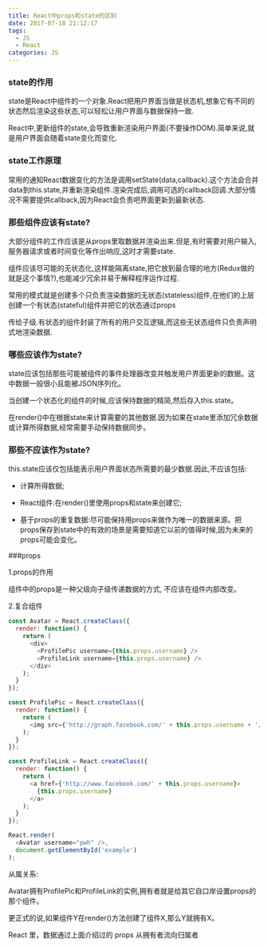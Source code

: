 ```yaml
---
title: React中props和state的区别
date: 2017-07-18 21:12:17
tags: 
  - JS
  - React
categories: JS
---
```


### state的作用

state是React中组件的一个对象.React把用户界面当做是状态机,想象它有不同的状态然后渲染这些状态,可以轻松让用户界面与数据保持一致.

React中,更新组件的state,会导致重新渲染用户界面(不要操作DOM).简单来说,就是用户界面会随着state变化而变化.

### state工作原理

常用的通知React数据变化的方法是调用setState(data,callback).这个方法会合并data到this.state,并重新渲染组件.渲染完成后,调用可选的callback回调.大部分情况不需要提供callback,因为React会负责吧界面更新到最新状态.

### 那些组件应该有state?

大部分组件的工作应该是从props里取数据并渲染出来.但是,有时需要对用户输入,服务器请求或者时间变化等作出响应,这时才需要state.

组件应该尽可能的无状态化,这样能隔离state,把它放到最合理的地方(Redux做的就是这个事情?),也能减少冗余并易于解释程序运作过程.

常用的模式就是创建多个只负责渲染数据的无状态(stateless)组件,在他们的上层创建一个有状态(stateful)组件并把它的状态通过props

传给子级.有状态的组件封装了所有的用户交互逻辑,而这些无状态组件只负责声明式地渲染数据.

### 哪些应该作为state?

state应该包括那些可能被组件的事件处理器改变并触发用户界面更新的数据。这中数据一般很小且能被JSON序列化。

当创建一个状态化的组件的时候,应该保持数据的精简,然后存入this.state。

在render()中在根据state来计算需要的其他数据.因为如果在state里添加冗余数据或计算所得数据,经常需要手动保持数据同步。

### 那些不应该作为state?

this.state应该仅包括能表示用户界面状态所需要的最少数据.因此,不应该包括:

- 计算所得数据;

- React组件:在render()里使用props和state来创建它;

- 基于props的重复数据:尽可能保持用props来做作为唯一的数据来源。把props保存到state中的有效的场景是需要知道它以前的值得时候,因为未来的props可能会变化。

###props

1.props的作用

组件中的props是一种父级向子级传递数据的方式, 不应该在组件内部改变。

2.复合组件

```js
const Avatar = React.createClass({
  render: function() {
    return (
      <div>
        <ProfilePic username={this.props.username} />
        <ProfileLink username={this.props.username} />
      </div>
    );
  }
});

const ProfilePic = React.createClass({
  render: function() {
    return (
      <img src={'http://graph.facebook.com/' + this.props.username + '/picture'} />
    );
  }
});

const ProfileLink = React.createClass({
  render: function() {
    return (
      <a href={'http://www.facebook.com/' + this.props.username}>
        {this.props.username}
      </a>
    );
  }
});

React.render(
  <Avatar username="pwh" />,
  document.getElementById('example')
);
```

从属关系:

Avatar拥有ProfilePic和ProfileLink的实例,拥有者就是给其它自口岸设置props的那个组件。

更正式的说,如果组件Y在render()方法创建了组件X,那么Y就拥有X。

React 里，数据通过上面介绍过的 props 从拥有者流向归属者

